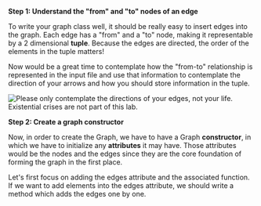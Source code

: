 <!--title={Initializing the Graph: Adding the Edges}-->

<!--badges={Python:7,Algorithms:15}-->

<!--concepts={directedGraphs, introToGraphs, useOfGraphs}-->

**Step 1: Understand the "from" and "to" nodes of an edge**

To write your graph class well, it should be really easy to insert edges into the graph. Each edge has a "from" and a "to" node, making it representable by a 2 dimensional **tuple**. Because the edges are directed, the order of the elements in the tuple matters!

Now would be a great time to contemplate how the "from-to" relationship is represented in the input file and use that information to contemplate the direction of your arrows and how you should store information in the tuple.

![Please only contemplate the directions of your edges, not your life. Existential crises are not part of this lab.](https://images.pexels.com/photos/38640/directory-traffic-note-shield-38640.jpeg?auto=compress&cs=tinysrgb&dpr=2&h=750&w=1260)

**Step 2: Create a graph constructor**

Now, in order to create the Graph, we have to have a Graph **constructor**, in which we have to initialize any **attributes** it may have. Those attributes would be the nodes and the edges since they are the core foundation of forming the graph in the first place. 

Let's first focus on adding the edges attribute and the associated function. If we want to add elements into the edges attribute, we should write a method which adds the edges one by one.


